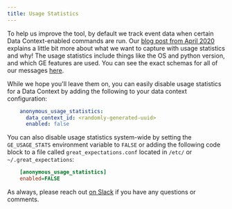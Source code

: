 ```yaml
---
title: Usage Statistics
---
```


To help us improve the tool, by default we track event data when certain Data Context-enabled commands are run. Our [blog post from April 2020](https://greatexpectations.io/blog/anonymous-usage-statistics/) explains a little bit more about what we want to capture with usage statistics and why! The usage statistics include things like the OS and python version, and which GE features are used. You can see the exact schemas for all of our messages [here](https://github.com/great-expectations/great_expectations/blob/develop/great_expectations/core/usage_statistics/schemas.py).

While we hope you'll leave them on, you can easily disable usage statistics for a Data Context by adding the following to your data context configuration:

```yaml
    anonymous_usage_statistics:
      data_context_id: <randomly-generated-uuid>
      enabled: false
```

You can also disable usage statistics system-wide by setting the `GE_USAGE_STATS` environment variable to `FALSE` or adding the following code block to a file called `great_expectations.conf` located in `/etc/` or `~/.great_expectations`:

```ini
    [anonymous_usage_statistics]
    enabled=FALSE
```

As always, please reach out [on Slack](https://greatexpectations.io/slack) if you have any questions or comments.
